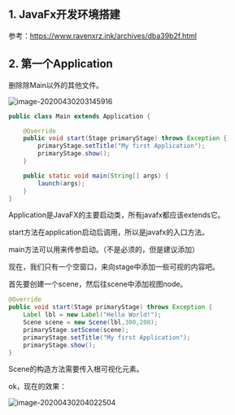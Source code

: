 ## 1. JavaFx开发环境搭建

参考：https://www.ravenxrz.ink/archives/dba39b2f.html


## 2. 第一个Application

删除除Main以外的其他文件。

![image-20200430203145916](https://cdn.jsdelivr.net/gh/ravenxrz/PicBed/img/image-20200430203145916.png)

```java
public class Main extends Application {

    @Override
    public void start(Stage primaryStage) throws Exception {
        primaryStage.setTitle("My first Application");
        primaryStage.show();
    }

    public static void main(String[] args) {
        launch(args);
    }
}
```

Application是JavaFX的主要启动类，所有javafx都应该extends它。

start方法在application启动后调用，所以是javafx的入口方法。

main方法可以用来传参启动。（不是必须的，但是建议添加）

现在，我们只有一个空窗口，来向stage中添加一些可视的内容吧。

首先要创建一个scene，然后往scene中添加视图node。

```java
@Override
public void start(Stage primaryStage) throws Exception {
    Label lbl = new Label("Hello World!");
    Scene scene = new Scene(lbl,300,200);
    primaryStage.setScene(scene);
    primaryStage.setTitle("My first Application");
    primaryStage.show();
}
```

Scene的构造方法需要传入根可视化元素。

ok，现在的效果：

![image-20200430204022504](https://cdn.jsdelivr.net/gh/ravenxrz/PicBed/img/image-20200430204022504.png)
